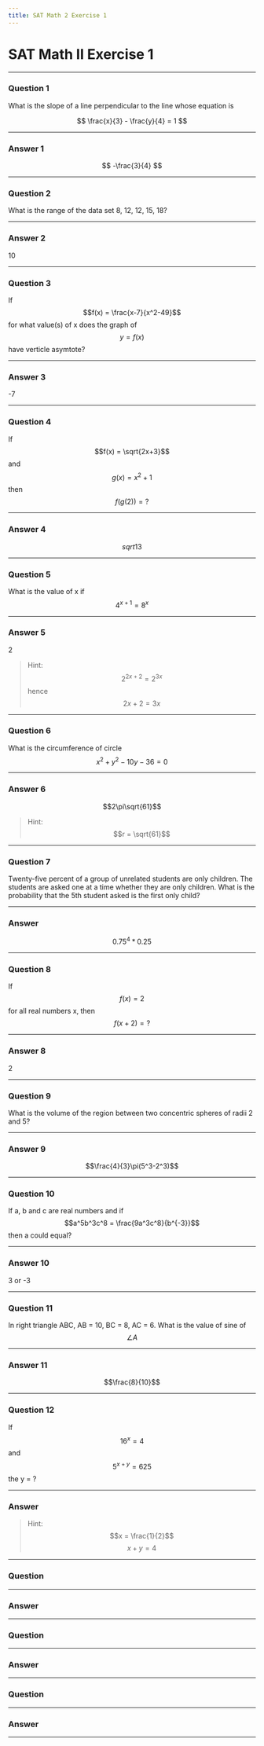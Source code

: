 ```yaml
---
title: SAT Math 2 Exercise 1
---
```


# SAT Math II Exercise 1

---

### Question 1

What is the slope of a line perpendicular to the line whose equation is 

$$ \frac{x}{3} - \frac{y}{4} = 1 $$

----

### Answer 1

$$ -\frac{3}{4} $$

---

### Question 2

What is the range of the data set 8, 12, 12, 15, 18?

----

### Answer 2

10

---

### Question 3

If $$f(x) = \frac{x-7}{x^2-49}$$ for what value(s) of x does the graph of $$ y = f(x) $$ have verticle asymtote?

----

### Answer 3

-7

---

### Question 4

If $$f(x) = \sqrt{2x+3}$$ and $$ g(x) = x^2 + 1$$ then $$f(g(2)) = ?$$

----

### Answer 4

$$ sqrt{13} $$

---

### Question 5

What is the value of x if $$4^{x+1} = 8^x$$

----

### Answer 5

2

>Hint: $$2^{2x+2} = 2^{3x}$$ hence $$2x+2 = 3x$$

---

### Question 6

What is the circumference of circle $$x^2 + y^2 - 10y - 36 = 0$$

----

### Answer 6

$$2\pi\sqrt{61}$$

>Hint: $$r = \sqrt{61}$$

---

### Question 7

Twenty-five percent of a group of unrelated students are only children.
The students are asked one at a time whether they are only children.
What is the probability that the 5th student asked is the first only child?

----

### Answer

$$0.75^{4}*0.25$$

---

### Question 8

If $$f(x) = 2$$ for all real numbers x, then $$f(x+2) = ?$$

----

### Answer 8

2

---

### Question 9

What is the volume of the region between two concentric
spheres of radii 2 and 5?

----

### Answer 9

$$\frac{4}{3}\pi(5^3-2^3)$$

---

### Question 10

If a, b and c are real numbers and if
$$a^5b^3c^8 = \frac{9a^3c^8}{b^{-3}}$$
then a could equal?

----

### Answer 10

3 or -3

---

### Question 11

In right triangle ABC, AB = 10, BC = 8, AC = 6.
What is the value of sine of $$\angle{A}$$

----

### Answer 11

$$\frac{8}{10}$$

---

### Question 12

If $$16^x = 4$$ and $$5^{x+y} = 625$$
the y = ?

----

### Answer

>Hint: $$x = \frac{1}{2}$$ $$x+y = 4$$

---

### Question

----

### Answer

---

### Question

----

### Answer

---

### Question

----

### Answer

---
